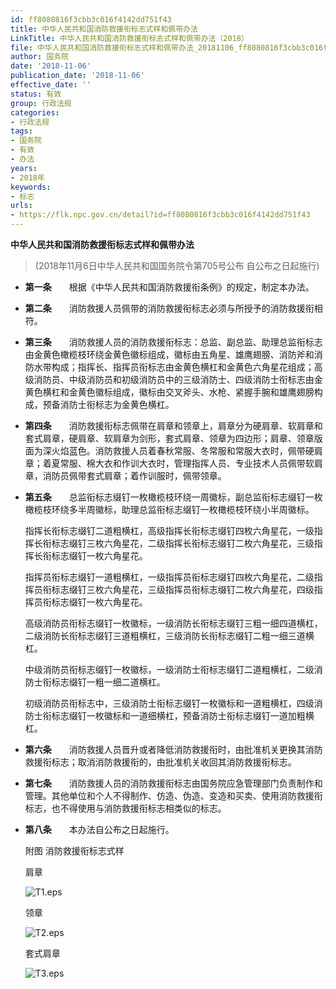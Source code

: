 ```yaml
---
id: ff8080816f3cbb3c016f4142dd751f43
title: 中华人民共和国消防救援衔标志式样和佩带办法
LinkTitle: 中华人民共和国消防救援衔标志式样和佩带办法（2018）
file: 中华人民共和国消防救援衔标志式样和佩带办法_20181106_ff8080816f3cbb3c016f4142dd751f43.docx
author: 国务院
date: '2018-11-06'
publication_date: '2018-11-06'
effective_date: ''
status: 有效
group: 行政法规
categories:
- 行政法规
tags:
- 国务院
- 有效
- 办法
years:
- 2018年
keywords:
- 标志
urls:
- https://flk.npc.gov.cn/detail?id=ff8080816f3cbb3c016f4142dd751f43
---
```


**中华人民共和国消防救援衔标志式样和佩带办法**

> (2018年11月6日中华人民共和国国务院令第705号公布 自公布之日起施行)

- **第一条**　　根据《中华人民共和国消防救援衔条例》的规定，制定本办法。

- **第二条**　　消防救援人员佩带的消防救援衔标志必须与所授予的消防救援衔相符。

- **第三条**　　消防救援人员的消防救援衔标志：总监、副总监、助理总监衔标志由金黄色橄榄枝环绕金黄色徽标组成，徽标由五角星、雄鹰翅膀、消防斧和消防水带构成；指挥长、指挥员衔标志由金黄色横杠和金黄色六角星花组成；高级消防员、中级消防员和初级消防员中的三级消防士、四级消防士衔标志由金黄色横杠和金黄色徽标组成，徽标由交叉斧头、水枪、紧握手腕和雄鹰翅膀构成，预备消防士衔标志为金黄色横杠。

- **第四条**　　消防救援衔标志佩带在肩章和领章上，肩章分为硬肩章、软肩章和套式肩章，硬肩章、软肩章为剑形，套式肩章、领章为四边形；肩章、领章版面为深火焰蓝色。消防救援人员着春秋常服、冬常服和常服大衣时，佩带硬肩章；着夏常服、棉大衣和作训大衣时，管理指挥人员、专业技术人员佩带软肩章，消防员佩带套式肩章；着作训服时，佩带领章。

- **第五条**　　总监衔标志缀钉一枚橄榄枝环绕一周徽标，副总监衔标志缀钉一枚橄榄枝环绕多半周徽标，助理总监衔标志缀钉一枚橄榄枝环绕小半周徽标。

  指挥长衔标志缀钉二道粗横杠，高级指挥长衔标志缀钉四枚六角星花，一级指挥长衔标志缀钉三枚六角星花，二级指挥长衔标志缀钉二枚六角星花，三级指挥长衔标志缀钉一枚六角星花。

  指挥员衔标志缀钉一道粗横杠，一级指挥员衔标志缀钉四枚六角星花，二级指挥员衔标志缀钉三枚六角星花，三级指挥员衔标志缀钉二枚六角星花，四级指挥员衔标志缀钉一枚六角星花。

  高级消防员衔标志缀钉一枚徽标，一级消防长衔标志缀钉三粗一细四道横杠，二级消防长衔标志缀钉三道粗横杠，三级消防长衔标志缀钉二粗一细三道横杠。

  中级消防员衔标志缀钉一枚徽标，一级消防士衔标志缀钉二道粗横杠，二级消防士衔标志缀钉一粗一细二道横杠。

  初级消防员衔标志中，三级消防士衔标志缀钉一枚徽标和一道粗横杠，四级消防士衔标志缀钉一枚徽标和一道细横杠，预备消防士衔标志缀钉一道加粗横杠。

- **第六条**　　消防救援人员晋升或者降低消防救援衔时，由批准机关更换其消防救援衔标志；取消消防救援衔的，由批准机关收回其消防救援衔标志。

- **第七条**　　消防救援人员的消防救援衔标志由国务院应急管理部门负责制作和管理。其他单位和个人不得制作、仿造、伪造、变造和买卖、使用消防救援衔标志，也不得使用与消防救援衔标志相类似的标志。

- **第八条**　　本办法自公布之日起施行。

  附图 消防救援衔标志式样

  肩章

  ![T1.eps](../images/ff8080816f3cbb3c016f4142dd751f43/image_01.png)

  领章

  ![T2.eps](../images/ff8080816f3cbb3c016f4142dd751f43/image_02.png)

  套式肩章

  ![T3.eps](../images/ff8080816f3cbb3c016f4142dd751f43/image_03.png)
